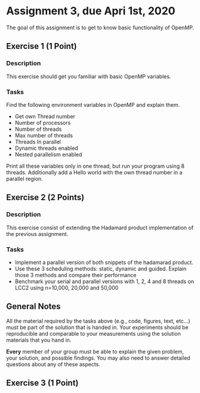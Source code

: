 # Assignment 3, due Apri 1st, 2020

The goal of this assignment is to get to know basic functionality of OpenMP.


## Exercise 1 (1 Point)

### Description

This exercise should get you familiar with basic OpenMP variables. 

### Tasks

Find the following environment variables in OpenMP and explain them.
 - Get own Thread number
 - Number of processors
 - Number of threads 
 - Max number of threads 
 - Threads In parallel
 - Dynamic threads enabled
 - Nested parallelism enabled

Print all these variables only in one thread, but run your program using 8 threads.
Additionally add a Hello world with the own thread number in a parallel region.

## Exercise 2 (2 Points)

### Description

This exercise consist of extending the Hadamard product implementation of the previous assignment.

### Tasks

- Implement a parallel version of both snippets of the hadamarad product.
- Use these 3 scheduling methods: static, dynamic and guided. Explain those 3 methods and compare their performance
- Benchmark your serial and parallel versions with 1, 2, 4 and 8 threads on LCC2 using n=10,000, 20,000 and 50,000


## General Notes

All the material required by the tasks above (e.g., code, figures, text, etc...) must be part of the solution that is handed in. Your experiments should be reproducible and comparable to your measurements using the solution materials that you hand in.

**Every** member of your group must be able to explain the given problem, your solution, and possible findings. You may also need to answer detailed questions about any of these aspects.

## Exercise 3 (1 Point)